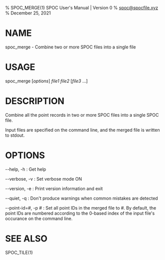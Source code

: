 % SPOC_MERGE(1) SPOC User's Manual | Version 0
% spoc@spocfile.xyz
% December 25, 2021

# NAME

spoc_merge - Combine two or more SPOC files into a single file

# USAGE

spoc_merge [*options*] *file1* *file2* [*file3* ...]

# DESCRIPTION

Combine all the point records in two or more SPOC files into a single
SPOC file.

Input files are specified on the command line, and the merged file is
written to stdout.

# OPTIONS

\-\-help, -h
:   Get help

\-\-verbose, -v
:   Set verbose mode ON

\-\-version, -e
:   Print version information and exit

\-\-quiet, -q
:   Don't produce warnings when common mistakes are detected

\-\-point-id=#, -p #
:   Set all point IDs in the merged file to #. By default, the point IDs
    are numbered according to the 0-based index of the input file's
    occurance on the command line.

# SEE ALSO

SPOC_TILE(1)
